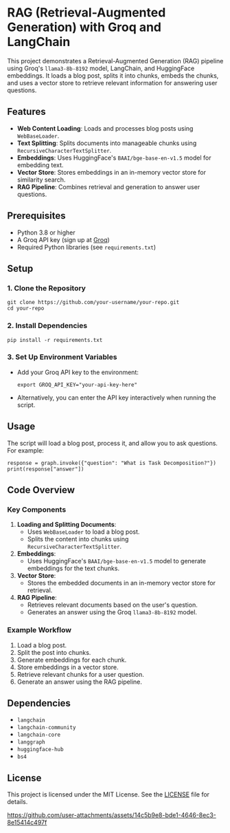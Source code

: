<!DOCTYPE html>
<html lang="en">
<head>
    <meta charset="UTF-8">
    <meta name="viewport" content="width=device-width, initial-scale=1.0">
     
        
</head>
<body>

<h1>RAG (Retrieval-Augmented Generation) with Groq and LangChain</h1>

<p>This project demonstrates a Retrieval-Augmented Generation (RAG) pipeline using Groq's <code>llama3-8b-8192</code> model, LangChain, and HuggingFace embeddings. It loads a blog post, splits it into chunks, embeds the chunks, and uses a vector store to retrieve relevant information for answering user questions.</p>

<h2>Features</h2>
<ul>
    <li><strong>Web Content Loading</strong>: Loads and processes blog posts using <code>WebBaseLoader</code>.</li>
    <li><strong>Text Splitting</strong>: Splits documents into manageable chunks using <code>RecursiveCharacterTextSplitter</code>.</li>
    <li><strong>Embeddings</strong>: Uses HuggingFace's <code>BAAI/bge-base-en-v1.5</code> model for embedding text.</li>
    <li><strong>Vector Store</strong>: Stores embeddings in an in-memory vector store for similarity search.</li>
    <li><strong>RAG Pipeline</strong>: Combines retrieval and generation to answer user questions.</li>
</ul>

<h2>Prerequisites</h2>
<ul>
    <li>Python 3.8 or higher</li>
    <li>A Groq API key (sign up at <a href="https://groq.com/" target="_blank">Groq</a>)</li>
    <li>Required Python libraries (see <code>requirements.txt</code>)</li>
</ul>

<h2>Setup</h2>

<h3>1. Clone the Repository</h3>
<pre><code>git clone https://github.com/your-username/your-repo.git
cd your-repo</code></pre>

<h3>2. Install Dependencies</h3>
<pre><code>pip install -r requirements.txt</code></pre>

<h3>3. Set Up Environment Variables</h3>
<ul>
    <li>Add your Groq API key to the environment:
        <pre><code>export GROQ_API_KEY="your-api-key-here"</code></pre>
    </li>
    <li>Alternatively, you can enter the API key interactively when running the script.</li>
</ul>



<h2>Usage</h2>
<p>The script will load a blog post, process it, and allow you to ask questions. For example:</p>
<pre><code>response = graph.invoke({"question": "What is Task Decomposition?"})
print(response["answer"])</code></pre>

<h2>Code Overview</h2>

<h3>Key Components</h3>
<ol>
    <li><strong>Loading and Splitting Documents</strong>:
        <ul>
            <li>Uses <code>WebBaseLoader</code> to load a blog post.</li>
            <li>Splits the content into chunks using <code>RecursiveCharacterTextSplitter</code>.</li>
        </ul>
    </li>
    <li><strong>Embeddings</strong>:
        <ul>
            <li>Uses HuggingFace's <code>BAAI/bge-base-en-v1.5</code> model to generate embeddings for the text chunks.</li>
        </ul>
    </li>
    <li><strong>Vector Store</strong>:
        <ul>
            <li>Stores the embedded documents in an in-memory vector store for retrieval.</li>
        </ul>
    </li>
    <li><strong>RAG Pipeline</strong>:
        <ul>
            <li>Retrieves relevant documents based on the user's question.</li>
            <li>Generates an answer using the Groq <code>llama3-8b-8192</code> model.</li>
        </ul>
    </li>
</ol>

<h3>Example Workflow</h3>
<ol>
    <li>Load a blog post.</li>
    <li>Split the post into chunks.</li>
    <li>Generate embeddings for each chunk.</li>
    <li>Store embeddings in a vector store.</li>
    <li>Retrieve relevant chunks for a user question.</li>
    <li>Generate an answer using the RAG pipeline.</li>
</ol>

<h2>Dependencies</h2>
<ul>
    <li><code>langchain</code></li>
    <li><code>langchain-community</code></li>
    <li><code>langchain-core</code></li>
    <li><code>langgraph</code></li>
    <li><code>huggingface-hub</code></li>
    <li><code>bs4</code></li>
</ul>

<h2>License</h2>
<p>This project is licensed under the MIT License. See the <a href="LICENSE">LICENSE</a> file for details.</p>


https://github.com/user-attachments/assets/14c5b9e8-bde1-4646-8ec3-8e15414c497f


</body>
</html>
